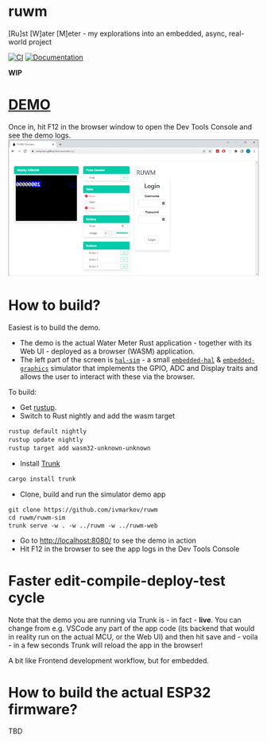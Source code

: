 # ruwm
[Ru]st [W]ater [M]eter - my explorations into an embedded, async, real-world project

[![CI](https://github.com/ivmarkov/ruwm/actions/workflows/ci.yml/badge.svg)](https://github.com/ivmarkov/ruwm/actions/workflows/ci.yml)
[![Documentation](https://img.shields.io/badge/docs-esp--rs-brightgreen)](https://ivmarkov.github.io/ruwm/ruwm/index.html)

**WIP**

# [DEMO](https://ivmarkov.github.io/ruwm/demo/) 

Once in, hit F12 in the browser window to open the Dev Tools Console and see the demo logs.
[![DEMO](ruwm.png)](https://ivmarkov.github.io/ruwm/demo/)


# How to build?

Easiest is to build the demo. 
* The demo is the actual Water Meter Rust application - together with its Web UI - deployed as a browser (WASM) application.
* The left part of the screen is [`hal-sim`](https://github.com/ivmarkov/hal-sim) - a small [`embedded-hal`](https://github.com/rust-embedded/embedded-hal) & [`embedded-graphics`](https://github.com/embedded-graphics/embedded-graphics) simulator that implements the GPIO, ADC and Display traits and allows the user to interact with these via the browser.

To build:
* Get [rustup](https://rustup.rs/).
* Switch to Rust nightly and add the wasm target
```sh
rustup default nightly
rustup update nightly
rustup target add wasm32-unknown-unknown
```
* Install [Trunk](https://github.com/thedodd/trunk)
```sh
cargo install trunk
```

* Clone, build and run the simulator demo app
```
git clone https://github.com/ivmarkov/ruwm
cd ruwm/ruwm-sim
trunk serve -w . -w ../ruwm -w ../ruwm-web
```

* Go to [http://localhost:8080/](http://localhost:8080/) to see the demo in action
* Hit F12 in the browser to see the app logs in the Dev Tools Console

# Faster edit-compile-deploy-test cycle

Note that the demo you are running via Trunk is - in fact - **live**. You can change from e.g. VSCode any part of the app code (its backend that would in reality run on the actual MCU, or the Web UI) and then hit save and - voila - in a few seconds Trunk will reload the app in the browser!

A bit like Frontend development workflow, but for embedded.

# How to build the actual ESP32 firmware?

TBD
